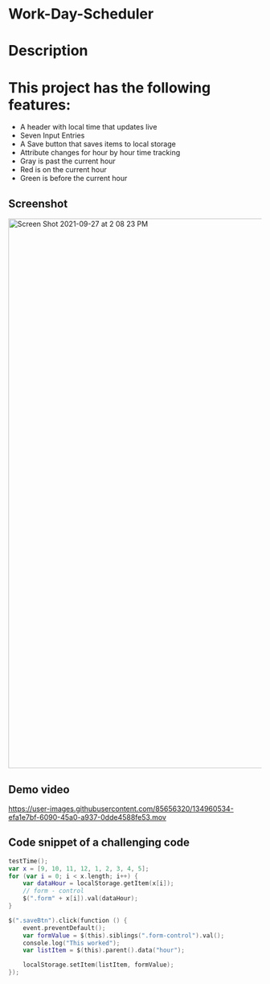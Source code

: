 
# Work-Day-Scheduler
# Description 
# This project has the following features:
* A header with local time that updates live
* Seven Input Entries
* A Save button that saves items to local storage
* Attribute changes for hour by hour time tracking
* Gray is past the current hour
* Red is on the current hour
* Green is before the current hour


## Screenshot
<img width="1093" alt="Screen Shot 2021-09-27 at 2 08 23 PM" src="https://user-images.githubusercontent.com/85656320/134962283-cffce6d3-6616-46b5-bc14-7d818eb5b87f.png">

## Demo video
https://user-images.githubusercontent.com/85656320/134960534-efa1e7bf-6090-45a0-a937-0dde4588fe53.mov


## Code snippet of a challenging  code
``` swift
testTime();
var x = [9, 10, 11, 12, 1, 2, 3, 4, 5];
for (var i = 0; i < x.length; i++) {
    var dataHour = localStorage.getItem(x[i]);
    // form - control
    $(".form" + x[i]).val(dataHour);
}

```

```swift
$(".saveBtn").click(function () {
    event.preventDefault();
    var formValue = $(this).siblings(".form-control").val();
    console.log("This worked");
    var listItem = $(this).parent().data("hour");

    localStorage.setItem(listItem, formValue);
});
```
